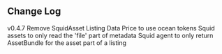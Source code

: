 ## Change Log

v0.4.7
Remove SquidAsset
Listing Data Price to use ocean tokens
Squid assets to only read the 'file' part of metadata
Squid agent to only return AssetBundle for the asset part of a listing
